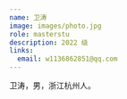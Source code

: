 ```yaml
---
name: 卫涛
image: images/photo.jpg
role: masterstu
description: 2022 级
links:
  email: w1136862851@qq.com
---
```


卫涛，男，浙江杭州人。